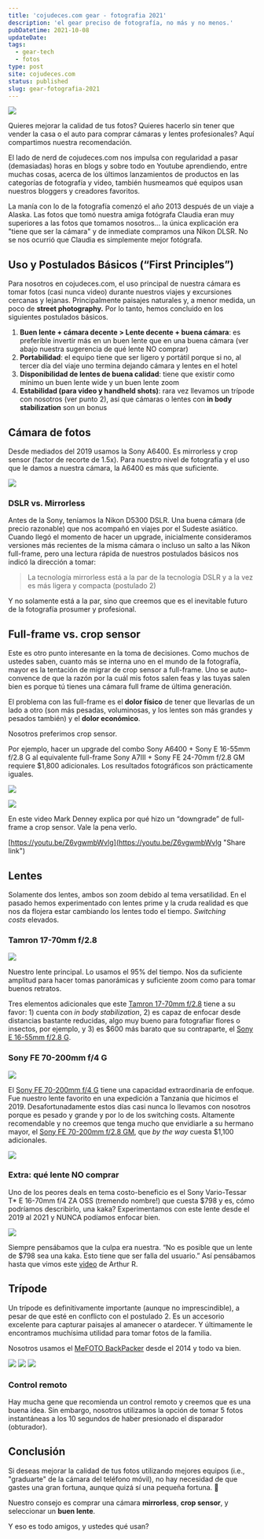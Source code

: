 ```yaml
---
title: 'cojudeces.com gear - fotografia 2021'
description: 'el gear preciso de fotografía, no más y no menos.'
pubDatetime: 2021-10-08
updateDate: 
tags:
  - gear-tech
  - fotos
type: post
site: cojudeces.com
status: published
slug: gear-fotografia-2021
---
```


![](../../assets/images/2021/2021-10-morning-glory.webp)

Quieres mejorar la calidad de tus fotos? Quieres hacerlo sin tener que vender la casa o el auto para comprar cámaras y lentes profesionales? Aquí compartimos nuestra recomendación.

El lado de nerd de cojudeces.com nos impulsa con regularidad a pasar (demasiadas) horas en blogs y sobre todo en Youtube aprendiendo, entre muchas cosas, acerca de los últimos lanzamientos de productos en las categorías de fotografía y video, también husmeamos qué equipos usan nuestros bloggers y creadores favoritos.

La manía con lo de la fotografía comenzó el año 2013 después de un viaje a Alaska. Las fotos que tomó nuestra amiga fotógrafa Claudia eran muy superiores a las fotos que tomamos nosotros... la única explicación era "tiene que ser la cámara" y de inmediate compramos una Nikon DLSR. No se nos ocurrió que Claudia es simplemente mejor fotógrafa.

## Uso y Postulados Básicos (“First Principles”)

Para nosotros en cojudeces.com, el uso principal de nuestra cámara es tomar fotos (casi nunca video) durante nuestros viajes y excursiones cercanas y lejanas. Principalmente paisajes naturales y, a menor medida, un poco de __street photography.__ Por lo tanto, hemos concluido en los siguientes postulados básicos.

1. ****Buen lente + cámara decente > Lente decente + buena cámara****: es preferible invertir más en un buen lente que en una buena cámara (ver abajo nuestra sugerencia de qué lente NO comprar)
2. ****Portabilidad****: el equipo tiene que ser ligero y portátil porque si no, al tercer día del viaje uno termina dejando cámara y lentes en el hotel
3. ****Disponibilidad de lentes de buena calidad****: tiene que existir como mínimo un buen lente wide y un buen lente zoom
4. ****Estabilidad (para video y handheld shots)****: rara vez llevamos un trípode con nosotros (ver punto 2), así que cámaras o lentes con __in body stabilization__ son un bonus

## Cámara de fotos

Desde mediados del 2019 usamos la Sony A6400. Es mirrorless y crop sensor (factor de recorte de 1.5x). Para nuestro nivel de fotografía y el uso que le damos a nuestra cámara, la A6400 es más que suficiente.

![](../../assets/images/2021/2021-10-a6400-1.jpeg)

### DSLR vs. Mirrorless

Antes de la Sony, teníamos la Nikon D5300 DSLR. Una buena cámara (de precio razonable) que nos acompañó en viajes por el Sudeste asiático. Cuando llegó el momento de hacer un upgrade, inicialmente consideramos versiones más recientes de la misma cámara o incluso un salto a las Nikon full-frame, pero una lectura rápida de nuestros postulados básicos nos indicó la dirección a tomar:

> La tecnología mirrorless está a la par de la tecnología DSLR y a la vez es más ligera y compacta (postulado 2)

Y no solamente está a la par, sino que creemos que es el inevitable futuro de la fotografía prosumer y profesional.

## Full-frame vs. crop sensor

Este es otro punto interesante en la toma de decisiones. Como muchos de ustedes saben, cuanto más se interna uno en el mundo de la fotografía, mayor es la tentación de migrar de crop sensor a full-frame. Uno se auto-convence de que la razón por la cuál mis fotos salen feas y las tuyas salen bien es porque tú tienes una cámara full frame de última generación.

El problema con las full-frame es el ****dolor físico**** de tener que llevarlas de un lado a otro (son más pesadas, voluminosas, y los lentes son más grandes y pesados también) y el ****dolor económico****.

Nosotros preferimos crop sensor.

Por ejemplo, hacer un upgrade del combo Sony A6400 + Sony E 16-55mm f/2.8 G al equivalente full-frame Sony A7III + Sony FE 24-70mm f/2.8 GM requiere $1,800 adicionales. Los resultados fotográficos son prácticamente iguales.

![](../../assets/images/2021/2021-10-sony_alpha_a6600_mirrorless_digital_kit_1.jpeg)

![](../../assets/images/2021/2021-10-sony_alpha_a7_iii_mirrorless_kit.jpeg)

En este video Mark Denney explica por qué hizo un “downgrade” de full-frame a crop sensor. Vale la pena verlo.

[https://youtu.be/Z6vgwmbWvlg](https://youtu.be/Z6vgwmbWvlg "Share link")

## Lentes

Solamente dos lentes, ambos son zoom debido al tema versatilidad. En el pasado hemos experimentado con lentes prime y la cruda realidad es que nos da flojera estar cambiando los lentes todo el tiempo. _Switching costs_ elevados.

### Tamron 17-70mm f/2.8

![](../../assets/images/2021/2021-10-Tamron.jpeg)

Nuestro lente principal. Lo usamos el 95% del tiempo. Nos da suficiente amplitud para hacer tomas panorámicas y suficiente zoom como para tomar buenos retratos.

Tres elementos adicionales que este [Tamron 17-70mm f/2.8](https://www.bhphotovideo.com/c/product/1609642-REG/tamron_afb070s_700_17_70mm_f_2_8_di_iii_a.html) tiene a su favor: 1) cuenta con _in body stabilization_, 2) es capaz de enfocar desde distancias bastante reducidas, algo muy bueno para fotografiar flores o insectos, por ejemplo, y 3) es $600 más barato que su contraparte, el [Sony E 16-55mm f/2.8 G](https://www.bhphotovideo.com/c/product/1502819-REG/sony_e_16_55mm_f_2_8_g.html).

### Sony FE 70-200mm f/4 G

![](../../assets/images/2021/2021-10-sony_70-200mm_f4_g_lens.jpeg)

El [Sony FE 70-200mm f/4 G](https://www.bhphotovideo.com/c/product/1029862-REG/sony_sel70200g_70_200mm_f_4_5_6_g_lens.html) tiene una capacidad extraordinaria de enfoque. Fue nuestro lente favorito en una expedición a Tanzania que hicimos el 2019. Desafortunadamente estos días casi nunca lo llevamos con nosotros porque es pesado y grande y por lo de los switching costs. Altamente recomendable y no creemos que tenga mucho que envidiarle a su hermano mayor, el [Sony FE 70-200mm f/2.8 GM](https://www.bhphotovideo.com/c/product/1222776-REG/sony_sel70200gm_fe_70_200mm_f_2_8_gm.html), que _by the way_ cuesta $1,100 adicionales.

![](../../assets/images/2021/2021-10-Tanzania-ngorongoro.jpg)

### Extra: qué lente NO comprar

Uno de los peores deals en tema costo-beneficio es el Sony Vario-Tessar T* E 16-70mm f/4 ZA OSS (tremendo nombre!) que cuesta $798 y es, cómo podríamos describirlo, una kaka? Experimentamos con este lente desde el 2019 al 2021 y NUNCA podíamos enfocar bien.

![](../../assets/images/2021/2021-10-sony_sel1670z_16_70mm_f_4_za_lens.jpeg)

Siempre pensábamos que la culpa era nuestra. “No es posible que un lente de $798 sea una kaka. Esto tiene que ser falla del usuario.” Así pensábamos hasta que vimos este [video](https://youtu.be/WE5I64U-RuQ) de Arthur R.

## Trípode

Un trípode es definitivamente importante (aunque no imprescindible), a pesar de que esté en conflicto con el postulado 2. Es un accesorio excelente para capturar paisajes al amanecer o atardecer. Y últimamente le encontramos muchísima utilidad para tomar fotos de la familia.

Nosotros usamos el [MeFOTO BackPacker](https://www.bhphotovideo.com/c/product/926387-REG/benro_a0350q0k_0_series_travel_tripod_kit.html) desde el 2014 y todo va bien.

![](../../assets/images/2021/2021-10-mefoto_backpacker_travel_tripod_1.jpeg)
![](../../assets/images/2021/2021-10-mefoto_backpacker_travel_tripod_2.jpeg)
![](../../assets/images/2021/2021-10-mefoto_backpacker_travel_tripod_3.jpeg)

### Control remoto

Hay mucha gene que recomienda un control remoto y creemos que es una buena idea. Sin embargo, nosotros utilizamos la opción de tomar 5 fotos instantáneas a los 10 segundos de haber presionado el disparador (obturador).

## Conclusión

Si deseas mejorar la calidad de tus fotos utilizando mejores equipos (i.e., "graduarte" de la cámara del teléfono móvil), no hay necesidad de que gastes una gran fortuna, aunque quizá sí una pequeña fortuna. 🙁

Nuestro consejo es comprar una cámara **mirrorless**, **crop sensor**, y seleccionar un **buen lente**.

Y eso es todo amigos, y ustedes qué usan?